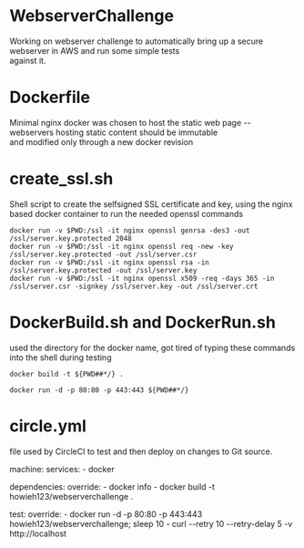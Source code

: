 # WebserverChallenge

Working on webserver challenge to automatically bring up a secure webserver in AWS and run some simple tests  
against it.

# Dockerfile

Minimal nginx docker was chosen to host the static web page -- webservers hosting static content should be immutable  
and modified only through a new docker revision

# create_ssl.sh 

Shell script to create the selfsigned SSL certificate and key, using the nginx based docker container to run the needed openssl commands

    docker run -v $PWD:/ssl -it nginx openssl genrsa -des3 -out /ssl/server.key.protected 2048
    docker run -v $PWD:/ssl -it nginx openssl req -new -key /ssl/server.key.protected -out /ssl/server.csr
    docker run -v $PWD:/ssl -it nginx openssl rsa -in /ssl/server.key.protected -out /ssl/server.key
    docker run -v $PWD:/ssl -it nginx openssl x509 -req -days 365 -in /ssl/server.csr -signkey /ssl/server.key -out /ssl/server.crt

# DockerBuild.sh and DockerRun.sh

used the directory for the docker name, got tired of typing these commands into the shell during testing

    docker build -t ${PWD##*/} .

    docker run -d -p 80:80 -p 443:443 ${PWD##*/}

# circle.yml 

file used by CircleCI to test and then deploy on changes to Git source. 


machine:
  services:
    - docker

dependencies:
  override:
    - docker info
    - docker build -t howieh123/webserverchallenge .

test:
  override:
    - docker run -d -p 80:80 -p 443:443 howieh123/webserverchallenge; sleep 10
    - curl --retry 10 --retry-delay 5 -v http://localhost
